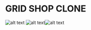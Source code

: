 # GRID SHOP CLONE
![alt text](https://user-images.githubusercontent.com/87653000/191389768-d8062878-db52-4320-8215-6a2a9f36eebe.png)
![alt text](https://user-images.githubusercontent.com/87653000/191389826-95eb3576-4055-45cd-a2c6-b06b4f288d35.png)![alt text](https://user-images.githubusercontent.com/87653000/191389870-1be5b1a3-760e-4f96-afb3-232fd3c196fc.png)

